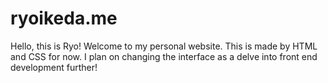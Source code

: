 # ryoikeda.me

Hello, this is Ryo!
Welcome to my personal website. This is made by HTML and CSS for now. I plan on changing the
interface as a delve into front end development further!
